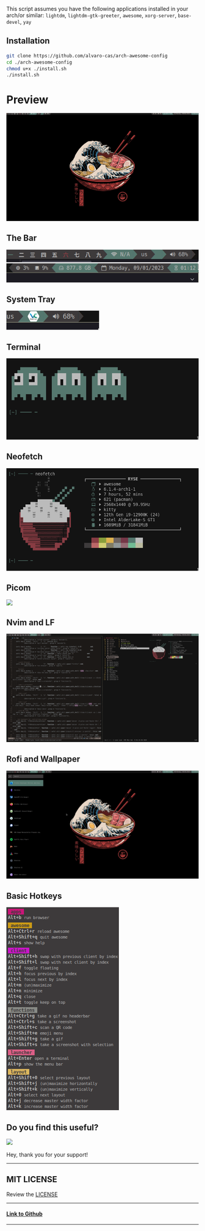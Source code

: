 This script assumes you have the following applications installed in your arch/or similar:
`lightdm`, `lightdm-gtk-greeter`, `awesome`, `xorg-server`, `base-devel`, `yay`

## Installation
```bash
git clone https://github.com/alvaro-cas/arch-awesome-config
cd ./arch-awesome-config
chmod u+x ./install.sh
./install.sh
```


# Preview 
![](https://github.com/alvaro-cas/arch-awesome-config/blob/main/assets/full_desktop.gif?raw=true)

## The Bar
![](https://github.com/alvaro-cas/arch-awesome-config/blob/main/assets/bar_left.png?raw=true)
![](https://github.com/alvaro-cas/arch-awesome-config/blob/main/assets/bar_right.png?raw=true)

## System Tray
![](https://github.com/alvaro-cas/arch-awesome-config/blob/main/assets/tray.png?raw=true)

## Terminal
![](https://github.com/alvaro-cas/arch-awesome-config/blob/main/assets/bashrc.png?raw=true)

## Neofetch
![](https://github.com/alvaro-cas/arch-awesome-config/blob/main/assets/neofetch.png?raw=true)

## Picom
![](https://github.com/alvaro-cas/arch-awesome-config/blob/main/assets/picom.gif?raw=true)

## Nvim and LF
![](https://github.com/alvaro-cas/arch-awesome-config/blob/main/assets/full_desktop_lf.png?raw=true)

## Rofi and Wallpaper
![](https://github.com/alvaro-cas/arch-awesome-config/blob/main/assets/rofi.png?raw=true)

## Basic Hotkeys
![](https://github.com/alvaro-cas/arch-awesome-config/blob/main/assets/commands.png?raw=true)

## Do you find this useful?

<a href="https://www.buymeacoffee.com/alvaro.cas"><img src="https://img.buymeacoffee.com/button-api/?text=Buy me a coffee&emoji=&slug=alvaro.cas&button_colour=FFDD00&font_colour=000000&font_family=Inter&outline_colour=000000&coffee_colour=ffffff"></a>

Hey, thank you for your support!

***

## MIT LICENSE
Review the [LICENSE](https://github.com/alvaro-cas/kindle-csv-converter-obsidian/blob/main/LICENSE)

***

#### [Link to Github](https://github.com/alvaro-cas/arch-awesome-config)

***
